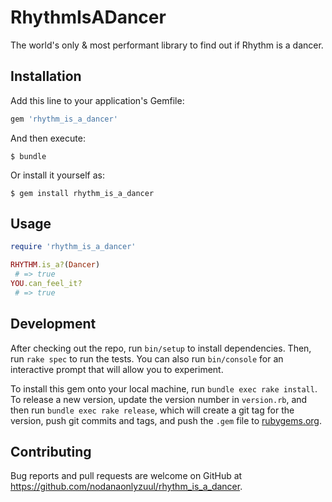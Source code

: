 # RhythmIsADancer

The world's only & most performant library to find out if Rhythm is a dancer.

## Installation

Add this line to your application's Gemfile:

```ruby
gem 'rhythm_is_a_dancer'
```

And then execute:

    $ bundle

Or install it yourself as:

    $ gem install rhythm_is_a_dancer

## Usage

```ruby
require 'rhythm_is_a_dancer'

RHYTHM.is_a?(Dancer)
 # => true
YOU.can_feel_it?
 # => true
```

## Development

After checking out the repo, run `bin/setup` to install dependencies. Then, run `rake spec` to run the tests. You can also run `bin/console` for an interactive prompt that will allow you to experiment.

To install this gem onto your local machine, run `bundle exec rake install`. To release a new version, update the version number in `version.rb`, and then run `bundle exec rake release`, which will create a git tag for the version, push git commits and tags, and push the `.gem` file to [rubygems.org](https://rubygems.org).

## Contributing

Bug reports and pull requests are welcome on GitHub at https://github.com/nodanaonlyzuul/rhythm_is_a_dancer.
